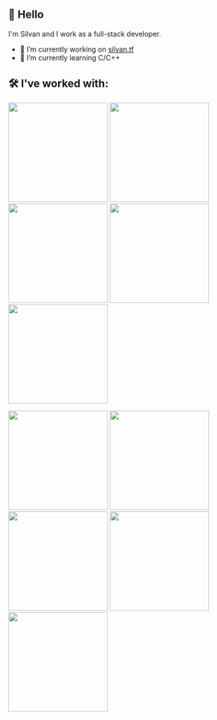 ## 👋 Hello 
I'm Silvan and I work as a full-stack developer.
- 🔭 I’m currently working on [silvan.tf](https://silvan.tf/)
- 🌱 I’m currently learning C/C++
## 🛠 I've worked with:

[<img height=200 width=200 src="https://cdn.jsdelivr.net/gh/devicons/devicon/icons/python/python-original.svg" />](https://python.org/)
[<img height=200 width=200 src="https://cdn.jsdelivr.net/gh/devicons/devicon/icons/php/php-original.svg" />](https://www.php.net/)
[<img height=200 width=200 src="https://cdn.jsdelivr.net/gh/devicons/devicon/icons/javascript/javascript-original.svg" />](https://developer.mozilla.org/javascript)
[<img height=200 width=200 src="https://cdn.jsdelivr.net/gh/devicons/devicon/icons/html5/html5-original.svg" />](https://developer.mozilla.org/html)
[<img height=200 width=200 src="https://cdn.jsdelivr.net/gh/devicons/devicon/icons/css3/css3-original.svg" />](https://developer.mozilla.org/css)

[<img height=200 width=200 src="https://cdn.jsdelivr.net/gh/devicons/devicon/icons/ubuntu/ubuntu-plain.svg" />](https://ubuntu.com/)
[<img height=200 width=200 src="https://cdn.jsdelivr.net/gh/devicons/devicon/icons/mysql/mysql-original-wordmark.svg" />](https://www.mysql.com/)
[<img height=200 width=200 src="https://cdn.jsdelivr.net/gh/devicons/devicon/icons/docker/docker-original-wordmark.svg" />](https://www.docker.com/)
[<img height=200 width=200 src="https://cdn.jsdelivr.net/gh/devicons/devicon/icons/codeigniter/codeigniter-plain-wordmark.svg" />](https://codeigniter.com/)
[<img height=200 width=200 src="https://upload.wikimedia.org/wikipedia/commons/3/36/Logo.min.svg" />](https://laravel.com/)

